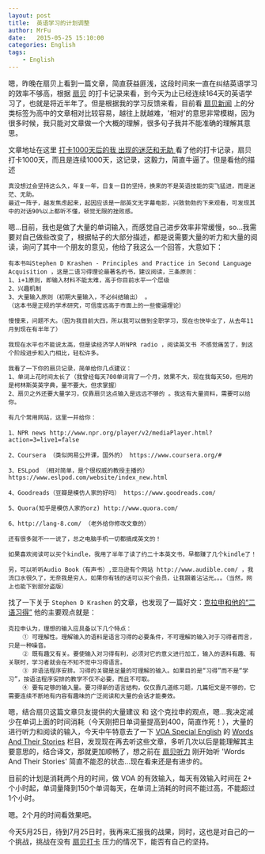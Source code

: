 ```yaml
---
layout: post
title:  英语学习的计划调整
author: MrFu
date:   2015-05-25 15:10:00
categories: English
tags:
    - English
---
```


嗯，昨晚在扇贝上看到一篇文章，简直获益匪浅，这段时间来一直在纠结英语学习的效率不够高，根据 [扇贝](http://www.shanbay.com/home/) 的打卡记录来看，到今天为止已经连续164天的英语学习了，也就是将近半年了。但是根据我的学习反馈来看，目前看 [扇贝新闻](http://www.shanbay.com/read/news/) 上的分类标签为高中的文章相对比较容易，越往上就越难，'相对'的意思非常模糊，因为很多时候，我只能对文章做一个大概的理解，很多句子我并不能准确的理解其意思。

文章地址在这里 [打卡1000天后的我 出现的迷茫和无助 ](http://www.shanbay.com/forum/thread/501661/?page=1) 看了他的打卡记录，扇贝打卡1000天，而且是连续1000天，这记录，这毅力，简直牛逼了。但是看他的描述

```
真没想过会坚持这么久，年复一年，日复一日的坚持，换来的不是英语技能的突飞猛进，而是迷茫、无助。
最近一阵子，越发焦虑起来，起因应该是一部英文无字幕电影，兴致勃勃的下来观看，可发现其中的对话90%以上都听不懂，顿觉无限的挫败感。
```

嗯...目前，我也是做了大量的单词输入，而感觉自己进步效率非常缓慢，so...我需要对自己做些改变了，根据帖子的大部分描述，都是说需要大量的听力和大量的阅读，询问了其中一个朋友的意见，他给了我这么一个回答，大意如下：

```
有本书叫Stephen D Krashen - Principles and Practice in Second Language Acquisition ，这是二语习得理论最著名的书，建议阅读，三条原则：
1、i+1原则，即输入材料不能太难，高于你目前水平一个层级 
2、兴趣机制 
3、大量输入原则（初期大量输入，不必纠结输出） 。 
（这本书是正规的学术研究，可信度远高于市面上的一些傻逼理论）

慢慢来，问题不大。（因为我目前大四，所以我可以做到全职学习，现在也快毕业了，从去年11月到现在有半年了）

我现在水平也不能说太高，但是读经济学人听NPR radio ，阅读英文书 不感觉痛苦了，到这个阶段进步和入门相比，轻松许多。

我看了一下你的扇贝记录，简单给你几点建议：
1、单词上花时间太长了（我曾经每天700单词背了一个月，效果不大，现在我每天50，但用的是柯林斯英英字典，量不要大，但求掌握） 
2、扇贝之外还要大量学习，仅靠扇贝这点输入是远远不够的 。我这有大量资料，需要可以给你。

有几个常用网站，这里一并给你：

1、NPR news http://www.npr.org/player/v2/mediaPlayer.html?action=3=live1=false

2、Coursera （类似网易公开课，国外的） https://www.coursera.org/#

3、ESLpod （相对简单，是个很权威的教授主播的） https://www.eslpod.com/website/index_new.html

4、Goodreads（豆瓣是模仿人家的好吗） https://www.goodreads.com/

5、Quora(知乎是模仿人家的orz) http://www.quora.com/

6、http://lang-8.com/ （老外给你修改文章的）

还有很多就不一一说了，总之电脑手机一切都搞成英文的！

如果喜欢阅读可以买个kindle，我用了半年了读了约二十本英文书，早都赚了几个kindle了！

另，可以听听Audio Book（有声书）,亚马逊有个网站 http://www.audible.com/ ，我流口水很久了，无奈我是穷人，如果你有钱的话可以买个会员，让我跟着沾沾光。。。（当然，网上也能下到部分盗版）
```

找了一下关于 `Stephen D Krashen` 的文章，也发现了一篇好文：[克拉申和他的“二语习得”](http://blog.sina.com.cn/s/blog_8435d80e0100vgvm.html) 他的主要观点就是：

```
克拉申认为，理想的输入应具备以下几个特点： 
    ① 可理解性。理解输入的语料是语言习得的必要条件，不可理解的输入对于习得者而言，只是一种噪音。 
    ② 既有趣又有关。要使输入对习得有利，必须对它的意义进行加工，输入的语料有趣、有关联时，学习者就会在不知不觉中习得语言。 
    ③ 非语法程序安排。习得的关键是足量的可理解的输入。如果目的是“习得”而不是“学习”，按语法程序安排的教学不仅不必要，而且不可取。 
    ④ 要有足够的输入量。要习得新的语言结构，仅仅靠几道练习题，几篇短文是不够的，它需要连续不断地有内容有趣味的广泛阅读和大量的会话才能奏效。
```

嗯，结合扇贝这篇文章贝友提供的大量建议 和 这个克拉申的观点，嗯...我决定减少在单词上面的时间消耗（今天刚把日单词量提高到400，简直作死！），大量的进行听力和阅读的输入，今天中午特意去了一下 [VOA Special English](http://www.51voa.com/) 的  [Words And Their Stories](http://www.51voa.com/Words_And_Their_Stories_1.html)  栏目，发现现在再去听这些文章，多听几次以后是能理解其主要意思的，结合译文，那就更加顺畅了，想之前在 [扇贝听力](http://www.shanbay.com/listen/) 刚开始听 'Words And Their Stories' 简直不能忍的状态...现在看来还是有进步的。

目前的计划是消耗两个月的时间，做 VOA 的有效输入，每天有效输入时间在 2+ 个小时起，单词量降到150个单词每天，在单词上消耗的时间不能过高，不能超过1个小时。

嗯。2个月的时间看效果吧。

今天5月25日，待到7月25日时，我再来汇报我的战果，同时，这也是对自己的一个挑战，挑战在没有 [扇贝打卡](http://www.shanbay.com/checkin/user/12563734/) 压力的情况下，能否有自己的坚持。






